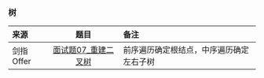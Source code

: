 ### 树
来源|题目|备注
:---|:---:|:---|
剑指Offer|[面试题07_重建二叉树](JianZhiOffer/面试题07_重建二叉树.py)|前序遍历确定根结点，中序遍历确定左右子树|

